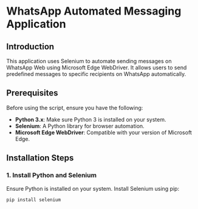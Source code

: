 # WhatsApp Automated Messaging Application

## Introduction

This application uses Selenium to automate sending messages on WhatsApp Web using Microsoft Edge WebDriver. It allows users to send predefined messages to specific recipients on WhatsApp automatically.

## Prerequisites

Before using the script, ensure you have the following:

- **Python 3.x**: Make sure Python 3 is installed on your system.
- **Selenium**: A Python library for browser automation.
- **Microsoft Edge WebDriver**: Compatible with your version of Microsoft Edge.

## Installation Steps

### 1. Install Python and Selenium

Ensure Python is installed on your system. Install Selenium using pip:

```bash
pip install selenium
